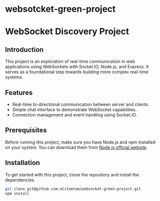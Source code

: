 # websotcket-green-project


# WebSocket Discovery Project

## Introduction

This project is an exploration of real-time communication in web applications using WebSockets with Socket.IO, Node.js, and Express. It serves as a foundational step towards building more complex real-time systems.

## Features

- Real-time bi-directional communication between server and clients.
- Simple chat interface to demonstrate WebSocket capabilities.
- Connection management and event handling using Socket.IO.

## Prerequisites

Before running this project, make sure you have Node.js and npm installed on your system. You can download them from [Node.js official website](https://dev.to/blissfelix3/exciting-projects-to-build-using-socketio-nodejs-express-7mn).

## Installation

To get started with this project, clone the repository and install the dependencies:

```bash
git clone git@github.com:alitamtam/websocket-green-project.git
npm install
```
